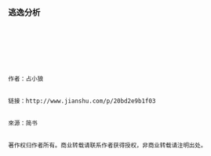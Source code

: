 ### 逃逸分析

```







作者：占小狼


链接：http://www.jianshu.com/p/20bd2e9b1f03


來源：简书


著作权归作者所有。商业转载请联系作者获得授权，非商业转载请注明出处。
```



